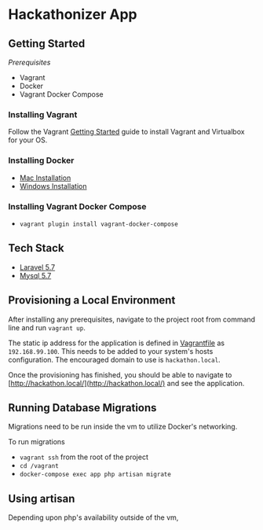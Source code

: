 # Hackathonizer App

## Getting Started

*Prerequisites*
- Vagrant
- Docker
- Vagrant Docker Compose

### Installing Vagrant
Follow the Vagrant [Getting Started](https://www.vagrantup.com/intro/getting-started/) guide to install Vagrant and Virtualbox for your OS.

### Installing Docker
- [Mac Installation](https://docs.docker.com/docker-for-mac/install/)
- [Windows Installation](https://docs.docker.com/docker-for-windows/install/)

### Installing Vagrant Docker Compose
- `vagrant plugin install vagrant-docker-compose`

## Tech Stack
- [Laravel 5.7](https://laravel.com/docs/5.7/)
- [Mysql 5.7](https://dev.mysql.com/doc/refman/5.7/en/)

## Provisioning a Local Environment
After installing any prerequisites, navigate to the project root from command line and run `vagrant up`.

The static ip address for the application is defined in [Vagrantfile](Vagranfile) as `192.168.99.100`. This needs to be added to your system's hosts configuration. The encouraged domain to use is `hackathon.local`.

Once the provisioning has finished, you should be able to navigate to [http://hackathon.local/](http://hackathon.local/) and see the application.

## Running Database Migrations
Migrations need to be run inside the vm to utilize Docker's networking.

To run migrations
- `vagrant ssh` from the root of the project
- `cd /vagrant`
- `docker-compose exec app php artisan migrate`

## Using artisan
Depending upon php's availability outside of the vm, 

